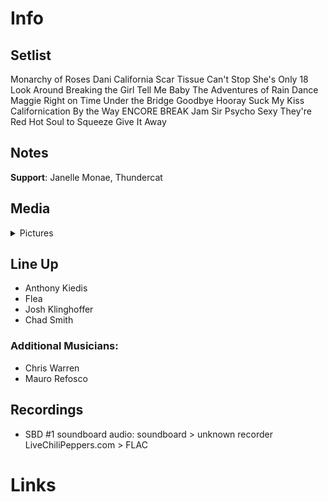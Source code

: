 # Info

## Setlist

Monarchy of Roses
Dani California
Scar Tissue
Can't Stop
She's Only 18
Look Around
Breaking the Girl
Tell Me Baby
The Adventures of Rain Dance Maggie
Right on Time
Under the Bridge
Goodbye Hooray
Suck My Kiss
Californication
By the Way
ENCORE BREAK
Jam
Sir Psycho Sexy
They're Red Hot
Soul to Squeeze
Give It Away

## Notes

**Support**: Janelle Monae, Thundercat

## Media 

<details>
  <summary>Pictures</summary>
  <!--<img alt="Setlist" title="Setlist" src="_.jpg" height="200" />
  <img alt="Flyer" title="Flyer" src="_.jpg" height="200" />-->
</details>

## Line Up

* Anthony Kiedis
* Flea
* Josh Klinghoffer
* Chad Smith

### Additional Musicians:

* Chris Warren  
* Mauro Refosco

## Recordings

* SBD #1 soundboard audio: soundboard > unknown recorder LiveChiliPeppers.com > FLAC

# Links